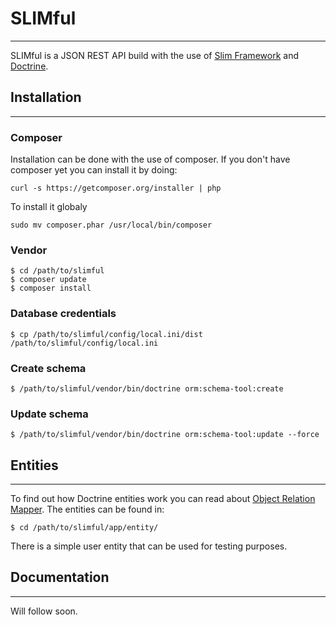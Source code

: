 # SLIMful
***

SLIMful is a JSON REST API build with the use of [Slim Framework](http://www.slimframework.com) and [Doctrine](http://www.doctrine-project.org). 

## Installation 
***

### Composer
Installation can be done with the use of composer. If you don't have composer yet you can install it by doing:

    curl -s https://getcomposer.org/installer | php
    
To install it globaly 
    
    sudo mv composer.phar /usr/local/bin/composer
    
### Vendor

    $ cd /path/to/slimful
    $ composer update
    $ composer install
    
### Database credentials

    $ cp /path/to/slimful/config/local.ini/dist /path/to/slimful/config/local.ini
    
### Create schema

    $ /path/to/slimful/vendor/bin/doctrine orm:schema-tool:create
    
### Update schema

    $ /path/to/slimful/vendor/bin/doctrine orm:schema-tool:update --force
    
## Entities
***

To find out how Doctrine entities work you can read about [Object Relation Mapper](http://www.doctrine-project.org/projects/orm.html). The entities can be found in:

    $ cd /path/to/slimful/app/entity/
    
There is a simple user entity that can be used for testing purposes.

## Documentation
***

Will follow soon.
